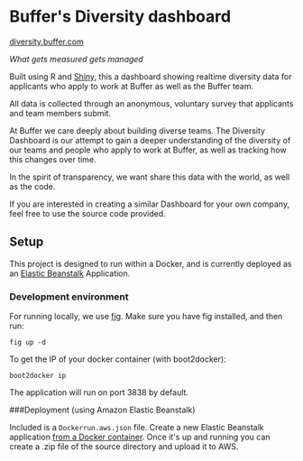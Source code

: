 # Buffer's Diversity dashboard

[diversity.buffer.com](http://diversity.buffer.com)

*What gets measured gets managed*

Built using R and [Shiny](http://shiny.rstudio.com/), this a dashboard showing realtime diversity data for applicants who apply to work at Buffer as well as the Buffer team.

All data is collected through an anonymous, voluntary survey that applicants and team members submit.

At Buffer we care deeply about building diverse teams. The Diversity Dashboard is our attempt to gain a deeper understanding of the diversity of our teams and people who apply to work at Buffer, as well as tracking how this changes over time.

In the spirit of transparency, we want share this data with the world, as well as the code.

If you are interested in creating a similar Dashboard for your own company, feel free to use the source code provided.

## Setup

This project is designed to run within a Docker, and is currently deployed as an [Elastic Beanstalk](https://aws.amazon.com/documentation/elastic-beanstalk/) Application.

### Development environment

For running locally, we use [fig](http://www.fig.sh/). Make sure you have fig installed, and then run:

```
fig up -d
```

To get the IP of your docker container (with boot2docker):

```
boot2docker ip
```

The application will run on port 3838 by default.

###Deployment (using Amazon Elastic Beanstalk)

Included is a ``Dockerrun.aws.json`` file. Create a new Elastic Beanstalk application [from a Docker container](https://docs.aws.amazon.com/elasticbeanstalk/latest/dg/create_deploy_docker.html).
Once it's up and running you can create a .zip file of the source directory and upload it to AWS.

